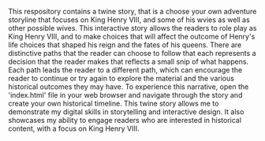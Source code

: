 This respository contains a twine story, that is a choose your own adventure storyline that focuses on King Henry VIII, and some of his wvies as well as other possible wives. 
This interactive story allows the readers to role play as King Henry VIII, and to make choices that will affect the outcome of Henry's life choices that shaped his reign and the fates of his queens. 
There are distinctive paths that the reader can choose to follow that each represents a decision that the reader makes that reflects a small snip of what happens. Each path leads the reader to a different path, which can encourage the reader to continue or try again to explore the material and the various historical outcomes they may have.
To experience this narrative, open the 'index.html' file in your web browser and navigate through the story and create your own historical timeline. 
This twine story allows me to demonstrate my digital skills in storytelling and interactive design. It also showcases my ability to engage readers who are interested in historical content, with a focus on King Henry VIII. 
